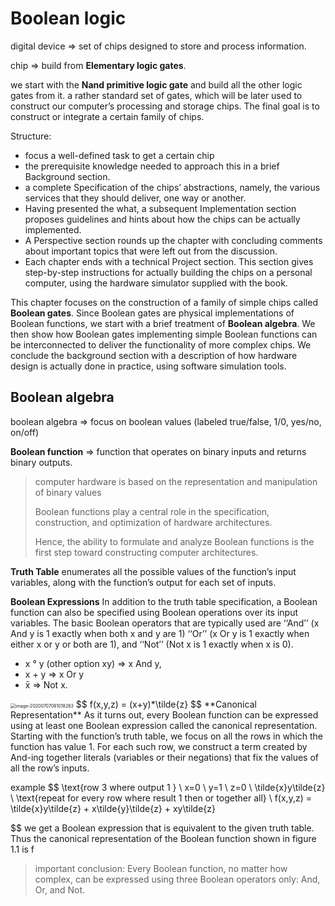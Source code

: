 # Boolean logic

digital device => set of chips designed to store and process information.

chip  => build from **Elementary logic gates**. 

we start with the **Nand primitive logic gate** and build all the other logic gates from it.  a rather standard set of gates, which will be later used to construct our computer’s processing and storage chips. The final goal is  to construct or integrate a certain family of chips.

Structure:

* focus a well-defined task to get a certain chip 
* the prerequisite knowledge needed to approach this in a brief Background section. 
* a complete Specification of the chips’ abstractions, namely, the various services that they should deliver, one way or another.
* Having presented the what, a subsequent Implementation section proposes guidelines and hints about how the chips can be actually
  implemented. 
* A Perspective section rounds up the chapter with concluding comments about important topics that were left out from the discussion. 
* Each chapter ends with a technical Project section. This section gives step-by-step instructions for actually building the chips on a personal computer, using the hardware simulator supplied with the book.

This chapter focuses on the construction of a family of simple chips called **Boolean gates**. Since Boolean gates are physical implementations of Boolean functions, we start with a brief treatment of **Boolean algebra**. We then show how Boolean gates implementing simple Boolean functions can be interconnected to deliver the functionality of more complex chips. We conclude the background section with a description of how hardware design is actually done in practice, using software simulation tools.   

## Boolean algebra

boolean algebra => focus on boolean values (labeled true/false, 1/0, yes/no, on/off)

**Boolean function** => function that operates on binary inputs and returns binary outputs.

> computer hardware is based on the representation and manipulation of binary values 
>
> Boolean functions play a central role in the specification, construction, and optimization of hardware architectures. 
>
> Hence, the ability to formulate and analyze Boolean functions is the first step toward constructing computer architectures.

**Truth Table** enumerates all the possible values of the function’s input variables, along with the function’s output for each set of inputs. 

**Boolean Expressions** In addition to the truth table specification, a Boolean function can also be specified using Boolean operations over its input variables. The basic Boolean operators that are typically used are ‘‘And’’ (x And y is 1 exactly when both x and y are 1) ‘‘Or’’ (x Or y is 1 exactly when either x or y or both are 1), and ‘‘Not’’ (Not x is 1 exactly when x is 0). 

- x  ° y  (other option xy) => x And y, 
- x + y => x Or y
-  x̄ => Not x.

<img src="C:\Users\henri\AppData\Roaming\Typora\typora-user-images\image-20200707061018263.png" alt="image-20200707061018263" style="zoom:50%; margin:0 auto;" />
$$
f(x,y,z) = (x+y)*\tilde{z}
$$
**Canonical Representation** As it turns out, every Boolean function can be expressed using at least one Boolean expression called the canonical representation. Starting with the function’s truth table, we focus on all the rows in which the function has value 1. For each such row, we construct a term created by And-ing together literals (variables or their negations) that fix the values of all the row’s inputs. 

example
$$
\text{row 3 where output 1 } \\
x=0 \\
y=1 \\
z=0 \\
\tilde{x}y\tilde{z}
\\
\text{repeat for every row where result 1 then or together all} \\
f(x,y,z) = \tilde{x}y\tilde{z} + x\tilde{y}\tilde{z} + xy\tilde{z}
$$
we get a Boolean expression that is equivalent to the given truth table. Thus the canonical representation of the Boolean function shown in figure 1.1 is f 

> important conclusion: Every Boolean function, no matter how complex, can be expressed using three Boolean operators only: And, Or, and Not.  

